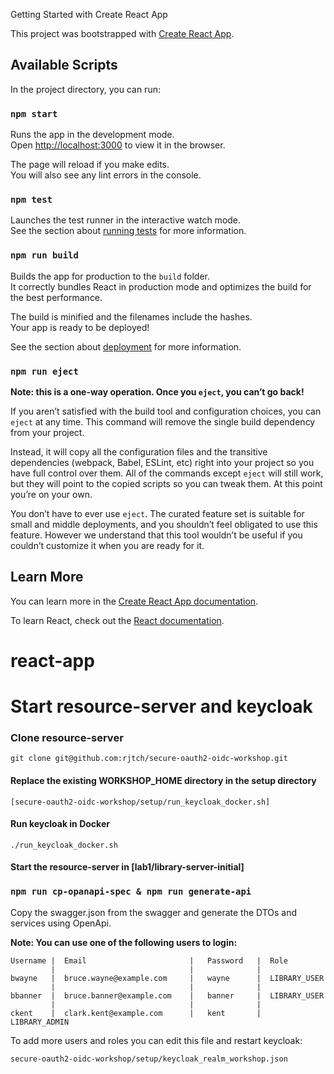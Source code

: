 Getting Started with Create React App

This project was bootstrapped with [Create React App](https://github.com/facebook/create-react-app).

## Available Scripts

In the project directory, you can run:

### `npm start`

Runs the app in the development mode.\
Open [http://localhost:3000](http://localhost:3000) to view it in the browser.

The page will reload if you make edits.\
You will also see any lint errors in the console.


### `npm test`

Launches the test runner in the interactive watch mode.\
See the section about [running tests](https://facebook.github.io/create-react-app/docs/running-tests) for more information.

### `npm run build`

Builds the app for production to the `build` folder.\
It correctly bundles React in production mode and optimizes the build for the best performance.

The build is minified and the filenames include the hashes.\
Your app is ready to be deployed!

See the section about [deployment](https://facebook.github.io/create-react-app/docs/deployment) for more information.

### `npm run eject`

**Note: this is a one-way operation. Once you `eject`, you can’t go back!**

If you aren’t satisfied with the build tool and configuration choices, you can `eject` at any time. This command will remove the single build dependency from your project.

Instead, it will copy all the configuration files and the transitive dependencies (webpack, Babel, ESLint, etc) right into your project so you have full control over them. All of the commands except `eject` will still work, but they will point to the copied scripts so you can tweak them. At this point you’re on your own.

You don’t have to ever use `eject`. The curated feature set is suitable for small and middle deployments, and you shouldn’t feel obligated to use this feature. However we understand that this tool wouldn’t be useful if you couldn’t customize it when you are ready for it.

## Learn More

You can learn more in the [Create React App documentation](https://facebook.github.io/create-react-app/docs/getting-started).

To learn React, check out the [React documentation](https://reactjs.org/).
# react-app

# Start resource-server and keycloak

### Clone resource-server
`git clone git@github.com:rjtch/secure-oauth2-oidc-workshop.git`

#### Replace the existing WORKSHOP_HOME directory in the setup directory
`[secure-oauth2-oidc-workshop/setup/run_keycloak_docker.sh]`

#### Run keycloak in Docker
`./run_keycloak_docker.sh`

#### Start the resource-server in [lab1/library-server-initial]

### `npm run cp-opanapi-spec & npm run generate-api`

Copy the swagger.json from the swagger and generate the DTOs and services using OpenApi.


**Note: You can use one of the following users to login:**

```angular2html
Username |  Email                       |   Password   |  Role
         |                              |              | 
bwayne   |  bruce.wayne@example.com     |   wayne      |  LIBRARY_USER
         |                              |              |     
bbanner  |  bruce.banner@example.com    |   banner     |  LIBRARY_USER
         |                              |              | 
ckent    |  clark.kent@example.com      |   kent       |  LIBRARY_ADMIN

```
To add more users and roles you can edit this file and restart keycloak:

`secure-oauth2-oidc-workshop/setup/keycloak_realm_workshop.json`
